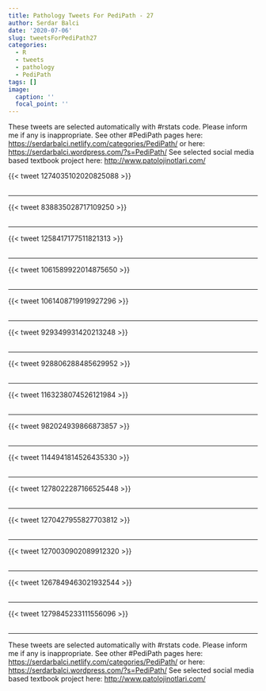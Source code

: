 ```yaml
---
title: Pathology Tweets For PediPath - 27
author: Serdar Balci
date: '2020-07-06'
slug: tweetsForPediPath27
categories:
  - R
  - tweets
  - pathology
  - PediPath
tags: []
image:
  caption: ''
  focal_point: ''
---
```



These tweets are selected automatically with #rstats code. Please inform me if any is inappropriate.
See other #PediPath pages here: https://serdarbalci.netlify.com/categories/PediPath/  or here: https://serdarbalci.wordpress.com/?s=PediPath/ 
See selected social media based textbook project here: http://www.patolojinotlari.com/

{{< tweet 1274035102020825088 >}}
<br>
<br>
<hr>
{{< tweet 838835028717109250 >}}
<br>
<br>
<hr>
{{< tweet 1258417177511821313 >}}
<br>
<br>
<hr>
{{< tweet 1061589922014875650 >}}
<br>
<br>
<hr>
{{< tweet 1061408719919927296 >}}
<br>
<br>
<hr>
{{< tweet 929349931420213248 >}}
<br>
<br>
<hr>
{{< tweet 928806288485629952 >}}
<br>
<br>
<hr>
{{< tweet 1163238074526121984 >}}
<br>
<br>
<hr>
{{< tweet 982024939866873857 >}}
<br>
<br>
<hr>
{{< tweet 1144941814526435330 >}}
<br>
<br>
<hr>
{{< tweet 1278022287166525448 >}}
<br>
<br>
<hr>
{{< tweet 1270427955827703812 >}}
<br>
<br>
<hr>
{{< tweet 1270030902089912320 >}}
<br>
<br>
<hr>
{{< tweet 1267849463021932544 >}}
<br>
<br>
<hr>
{{< tweet 1279845233111556096 >}}
<br>
<br>
<hr>


These tweets are selected automatically with #rstats code. Please inform me if any is inappropriate.
See other #PediPath pages here: https://serdarbalci.netlify.com/categories/PediPath/  or here: https://serdarbalci.wordpress.com/?s=PediPath/ 
See selected social media based textbook project here: http://www.patolojinotlari.com/
